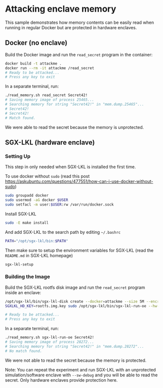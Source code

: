 # Attacking enclave memory

This sample demonstrates how memory contents can be easily read when running
in regular Docker but are protected in hardware enclaves.

## Docker (no enclave)

Build the Docker image and run the `read_secret` program in the container:
```sh
docker build -t attackme .
docker run --rm -it attackme /read_secret
# Ready to be attacked...
# Press any key to exit
```

In a separate terminal, run:
```sh
./read_memory.sh read_secret Secret42!
# Saving memory image of process 25465...
# Searching memory for string "Secret42!" in "mem.dump.25465"...
# Secret42!
# Secret42!
# Match found.
```

We were able to read the secret because the memory is unprotected.

## SGX-LKL (hardware enclave)


### Setting Up 

This step in only needed when SGX-LKL is installed the first time. 

To use docker without `sudo` (read this post <https://askubuntu.com/questions/477551/how-can-i-use-docker-without-sudo>)
```sh 
sudo groupadd docker
sudo usermod -aG docker $USER
sudo setfacl -m user:$USER:rw /var/run/docker.sock
```

Install SGX-LKL 
```sh 
sudo -E make install
```

And add SGX-LKL to the search path by editing `~/.bashrc`

```sh 
PATH="/opt/sgx-lkl/bin:$PATH"
```

Then make sure to setup the environment variables for SGX-LKL (read the `README.md` in SGX-LKL homepage)

```sh
sgx-lkl-setup
```

### Building the Image 

Build the SGX-LKL rootfs disk image and run the `read_secret` program inside an enclave:
```sh
/opt/sgx-lkl/bin/sgx-lkl-disk create --docker=attackme --size 5M --encrypt --key-file rootfs.img
SGXLKL_HD_KEY=rootfs.img.key sudo /opt/sgx-lkl/bin/sgx-lkl-run-oe --hw-debug rootfs.img /read_secret

# Ready to be attacked...
# Press any key to exit
```

In a separate terminal, run:
```sh
./read_memory.sh sgx-lkl-run-oe Secret42!
# Saving memory image of process 28272...
# Searching memory for string "Secret42!" in "mem.dump.28272"...
# No match found.
```

We were not able to read the secret because the memory is protected.

Note: You can repeat the experiment and run SGX-LKL with an unprotected
simulation/software enclave with `--sw-debug` and you will be able to
read the secret. Only hardware enclaves provide protection here.
